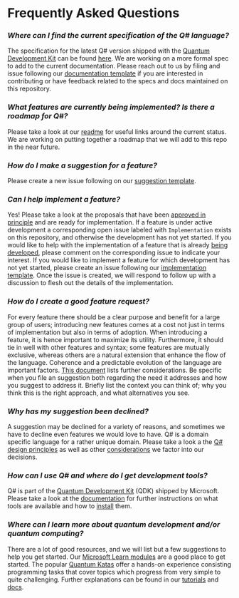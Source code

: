 # Frequently Asked Questions

### *Where can I find the current specification of the Q# language?*

The specification for the latest Q# version shipped with the [Quantum Development Kit](https://www.microsoft.com/quantum/development-kit) can be found [here](https://github.com/microsoft/qsharp-language/tree/main/Specifications/Language).
We are working on a more formal spec to add to the current documentation. Please reach out to us by filing and issue following our [documentation template](https://github.com/microsoft/qsharp-language/issues/new?labels=Documentation&template=documentation.md) if you are interested in contributing or have feedback related to the specs and docs maintained on this repository.

### *What features are currently being implemented? Is there a roadmap for Q#?*

Please take a look at our [readme](https://github.com/microsoft/qsharp-language#repository-content) for useful links around the current status.
We are working on putting together a roadmap that we will add to this repo in the near future.

### *How do I make a suggestion for a feature?*

Please create a new issue following on our [suggestion template](https://github.com/microsoft/qsharp-language/issues/new?template=suggestion.md).

### *Can I help implement a feature?*

Yes! Please take a look at the proposals that have been [approved in principle](https://github.com/microsoft/qsharp-language/tree/main/Approved) and are ready for implementation. If a feature is under active development a corresponding open issue labeled with `Implementation` exists on this repository, and otherwise the development has not yet started. If you would like to help with the implementation of a feature that is already [being developed](https://github.com/microsoft/qsharp-language/labels/Implementation), please comment on the corresponding issue to indicate your interest. If you would like to implement a feature for which development has not yet started, please create an issue following our [implementation template](https://github.com/microsoft/qsharp-language/issues/new?template=implementation.md). Once the issue is created, we will respond to follow up with a discussion to flesh out the details of the implementation. 

### *How do I create a good feature request?*

For every feature there should be a clear purpose and benefit for a large group of users; introducing new features comes at a cost not just in terms of implementation but also in terms of adoption. When introducing a feature, it is hence important to maximize its utility. Furthermore, it should tie in well with other features and syntax; some features are mutually exclusive, whereas others are a natural extension that enhance the flow of the language. Coherence and a predictable evolution of the language are important factors. [This document](https://github.com/microsoft/qsharp-language/blob/main/Guidelines.md) lists further considerations. Be specific when you file an suggestion both regarding the need it addresses and how you suggest to address it. Briefly list the context you can think of; why you think this is the right approach, and what alternatives you see. 

### *Why has my suggestion been declined?*

A suggestion may be declined for a variety of reasons, and sometimes we have to decline even features we would love to have. Q# is a domain specific language for a rather unique domain. Please take a look a the [Q# design principles](https://github.com/microsoft/qsharp-language#design-principles) as well as other [considerations](https://github.com/microsoft/qsharp-language/blob/main/Guidelines.md) we factor into our decisions.

### *How can I use Q# and where do I get development tools?*

Q# is part of the [Quantum Development Kit](https://www.microsoft.com/quantum/development-kit) (QDK) shipped by Microsoft. Please take a look at the [documentation](https://docs.microsoft.com/quantum/) for further instructions on what tools are available and how to [install](https://docs.microsoft.com/quantum/quickstarts/) them. 

### *Where can I learn more about quantum development and/or quantum computing?*

There are a lot of good resources, and we will list but a few suggestions to help you get started. 
Our [Microsoft Learn modules](https://docs.microsoft.com/learn/browse/?terms=quantum) are a good place to get started. The popular [Quantum Katas](https://github.com/microsoft/QuantumKatas) offer a hands-on experience consisting programming tasks that cover topics which progress from very simple to quite challenging. Further explanations can be found in our [tutorials](https://github.com/microsoft/QuantumKatas#list-of-tutorials-) and [docs](https://docs.microsoft.com/quantum/overview). 


